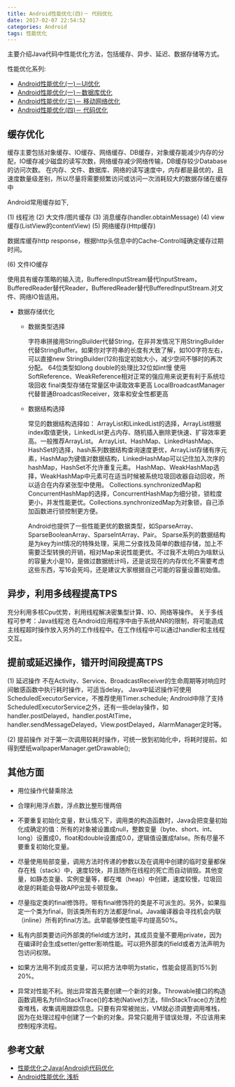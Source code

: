 ```yaml
---
title: Android性能优化(四)－ 代码优化
date: 2017-02-07 22:54:52
categories: Android
tags: 性能优化
---
```


主要介绍Java代码中性能优化方法，包括缓存、异步、延迟、数据存储等方式。

<!-- more -->

性能优化系列:

- [Android性能优化(一)－UI优化](http://www.czhzero.com/2017/02/07/performance-optimization-1/)
- [Android性能优化(一)－数据库优化](http://www.czhzero.com/2017/02/07/performance-optimization-2/)
- [Android性能优化(三)－ 移动网络优化](http://www.czhzero.com/2017/02/07/performance-optimization-3/)
- [Android性能优化(四)－ 代码优化](http://www.czhzero.com/2017/02/07/performance-optimization-4/)


## 缓存优化

缓存主要包括对象缓存、IO缓存、网络缓存、DB缓存，对象缓存能减少内存的分配，IO缓存减少磁盘的读写次数，网络缓存减少网络传输，DB缓存较少Database的访问次数。
在内存、文件、数据库、网络的读写速度中，内存都是最优的，且速度数量级差别，所以尽量将需要频繁访问或访问一次消耗较大的数据存储在缓存中

Android常用缓存如下,

(1) 线程池
(2) 大文件/图片缓存
(3) 消息缓存(handler.obtainMessage)
(4) view缓存(ListView的contentView)
(5) 网络缓存(Http缓存)

数据库缓存http response，根据http头信息中的Cache-Control域确定缓存过期时间。

(6) 文件IO缓存

使用具有缓存策略的输入流，BufferedInputStream替代InputStream，BufferedReader替代Reader，BufferedReader替代BufferedInputStream.对文件、网络IO皆适用。

- 数据存储优化

	- 数据类型选择

		字符串拼接用StringBuilder代替String，在非并发情况下用StringBuilder代替StringBuffer。如果你对字符串的长度有大致了解，如100字符左右，可以直接new StringBuilder(128)指定初始大小，减少空间不够时的再次分配。
		64位类型如long double的处理比32位如int慢
		使用SoftReference、WeakReference相对正常的强应用来说更有利于系统垃圾回收
		final类型存储在常量区中读取效率更高
		LocalBroadcastManager代替普通BroadcastReceiver，效率和安全性都更高
	
	- 数据结构选择

		常见的数据结构选择如：
		ArrayList和LinkedList的选择，ArrayList根据index取值更快，LinkedList更占内存、随机插入删除更快速、扩容效率更高。一般推荐ArrayList。
		ArrayList、HashMap、LinkedHashMap、HashSet的选择，hash系列数据结构查询速度更优，ArrayList存储有序元素，HashMap为键值对数据结构，LinkedHashMap可以记住加入次序的hashMap，HashSet不允许重复元素。
		HashMap、WeakHashMap选择，WeakHashMap中元素可在适当时候被系统垃圾回收器自动回收，所以适合在内存紧张型中使用。
		Collections.synchronizedMap和ConcurrentHashMap的选择，ConcurrentHashMap为细分锁，锁粒度更小，并发性能更优。Collections.synchronizedMap为对象锁，自己添加函数进行锁控制更方便。
		 
		Android也提供了一些性能更优的数据类型，如SparseArray、SparseBooleanArray、SparseIntArray、Pair。
		Sparse系列的数据结构是为key为int情况的特殊处理，采用二分查找及简单的数组存储，加上不需要泛型转换的开销，相对Map来说性能更优。不过我不太明白为啥默认的容量大小是10，是做过数据统计吗，还是说现在的内存优化不需要考虑这些东西，写16会死吗，还是建议大家根据自己可能的容量设置初始值。




## 异步，利用多线程提高TPS
充分利用多核Cpu优势，利用线程解决密集型计算、IO、网络等操作。
关于多线程可参考：Java线程池
在Android应用程序中由于系统ANR的限制，将可能造成主线程超时操作放入另外的工作线程中。在工作线程中可以通过handler和主线程交互。
 
## 提前或延迟操作，错开时间段提高TPS

(1) 延迟操作
不在Activity、Service、BroadcastReceiver的生命周期等对响应时间敏感函数中执行耗时操作，可适当delay。
Java中延迟操作可使用ScheduledExecutorService，不推荐使用Timer.schedule;
Android中除了支持ScheduledExecutorService之外，还有一些delay操作，如
handler.postDelayed，handler.postAtTime，handler.sendMessageDelayed，View.postDelayed，AlarmManager定时等。
 
(2) 提前操作
对于第一次调用较耗时操作，可统一放到初始化中，将耗时提前。如得到壁纸wallpaperManager.getDrawable();

## 其他方面


-  用位操作代替乘除法
-  合理利用浮点数，浮点数比整形慢两倍
-  不要重复初始化变量，默认情况下，调用类的构造函数时，Java会把变量初始化成确定的值：所有的对象被设置成null，整数变量（byte、short、int、long）设置成0，float和double设置成0.0，逻辑值设置成false。所有尽量不要重复初始化变量。
      
- 尽量使用局部变量，调用方法时传递的参数以及在调用中创建的临时变量都保存在栈（stack）中，速度较快，并且随所在线程的死亡而自动销毁。其他变量，如静态变量、实例变量等，都在堆（heap）中创建，速度较慢，垃圾回收是的耗能会导致APP出现卡顿现象。

- 尽量指定类的final修饰符。带有final修饰符的类是不可派生的。另外，如果指定一个类为final，则该类所有的方法都是final。Java编译器会寻找机会内联（inline）所有的final方法。此举能够使性能平均提高50%。

- 私有内部类要访问外部类的field或方法时，其成员变量不要用private，因为在编译时会生成setter/getter影响性能。可以把外部类的field或者方法声明为包访问权限。

- 如果方法用不到成员变量，可以把方法申明为static，性能会提高到15%到20%。

- 异常对性能不利。抛出异常首先要创建一个新的对象。Throwable接口的构造函数调用名为fillnStackTrace()的本地(Native)方法，fillnStackTrace()方法检查堆栈，收集调用跟踪信息。只要有异常被抛出，VM就必须调整调用堆栈，因为在处理过程中创建了一个新的对象。异常只能用于错误处理，不应该用来控制程序流程。

## 参考文献

- [性能优化之Java(Android)代码优化](http://www.trinea.cn/android/java-android-performance/)
- [Android性能优化 浅析](http://blog.csdn.net/wtyvhreal/article/details/44172125)
